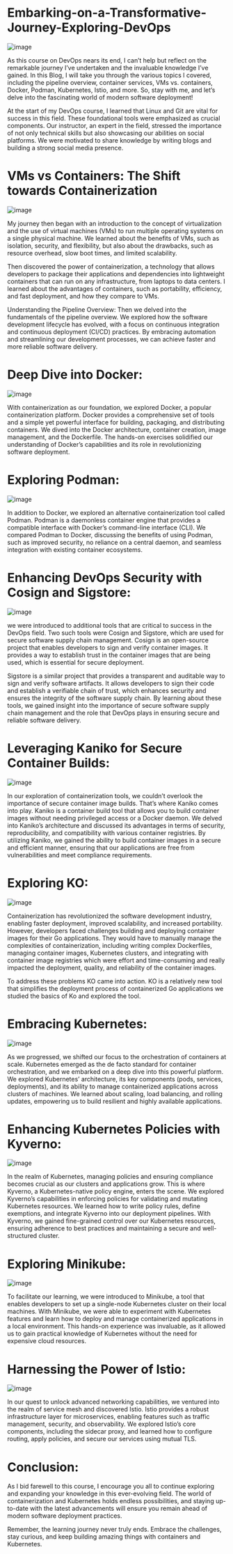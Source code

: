 # Embarking-on-a-Transformative-Journey-Exploring-DevOps

![image](https://github.com/hammadkk/Embarking-on-a-Transformative-Journey-Exploring-DevOps/assets/85316531/ca5f0e41-0ce4-4e5a-87a7-833e168eb980)


As this course on DevOps nears its end, I can’t help but reflect on the remarkable journey I’ve undertaken and the invaluable knowledge I’ve gained. In this Blog, I will take you through the various topics I covered, including the pipeline overview, container services, VMs vs. containers, Docker, Podman, Kubernetes, Istio, and more. So, stay with me, and let’s delve into the fascinating world of modern software deployment!

At the start of my DevOps course, I learned that Linux and Git are vital for success in this field. These foundational tools were emphasized as crucial components. Our instructor, an expert in the field, stressed the importance of not only technical skills but also showcasing our abilities on social platforms. We were motivated to share knowledge by writing blogs and building a strong social media presence.

# VMs vs Containers: The Shift towards Containerization

![image](https://github.com/hammadkk/Embarking-on-a-Transformative-Journey-Exploring-DevOps/assets/85316531/138f28db-4134-4875-a9df-6ea1aaf7c62c)


My journey then began with an introduction to the concept of virtualization and the use of virtual machines (VMs) to run multiple operating systems on a single physical machine. We learned about the benefits of VMs, such as isolation, security, and flexibility, but also about the drawbacks, such as resource overhead, slow boot times, and limited scalability.

Then discovered the power of containerization, a technology that allows developers to package their applications and dependencies into lightweight containers that can run on any infrastructure, from laptops to data centers. I learned about the advantages of containers, such as portability, efficiency, and fast deployment, and how they compare to VMs.

Understanding the Pipeline Overview:
Then we delved into the fundamentals of the pipeline overview. We explored how the software development lifecycle has evolved, with a focus on continuous integration and continuous deployment (CI/CD) practices. By embracing automation and streamlining our development processes, we can achieve faster and more reliable software delivery.

# Deep Dive into Docker:

![image](https://github.com/hammadkk/Embarking-on-a-Transformative-Journey-Exploring-DevOps/assets/85316531/241e7fc6-61a4-462f-984b-2719761dae58)


With containerization as our foundation, we explored Docker, a popular containerization platform. Docker provides a comprehensive set of tools and a simple yet powerful interface for building, packaging, and distributing containers. We dived into the Docker architecture, container creation, image management, and the Dockerfile. The hands-on exercises solidified our understanding of Docker’s capabilities and its role in revolutionizing software deployment.

# Exploring Podman:

![image](https://github.com/hammadkk/Embarking-on-a-Transformative-Journey-Exploring-DevOps/assets/85316531/eebd5254-3fbf-4aa5-883b-9a9f4f79ea72)


In addition to Docker, we explored an alternative containerization tool called Podman. Podman is a daemonless container engine that provides a compatible interface with Docker’s command-line interface (CLI). We compared Podman to Docker, discussing the benefits of using Podman, such as improved security, no reliance on a central daemon, and seamless integration with existing container ecosystems.

# Enhancing DevOps Security with Cosign and Sigstore:

![image](https://github.com/hammadkk/Embarking-on-a-Transformative-Journey-Exploring-DevOps/assets/85316531/cc8063be-e417-4ced-b8a7-49f6dd8f879b)


we were introduced to additional tools that are critical to success in the DevOps field. Two such tools were Cosign and Sigstore, which are used for secure software supply chain management. Cosign is an open-source project that enables developers to sign and verify container images. It provides a way to establish trust in the container images that are being used, which is essential for secure deployment.

Sigstore is a similar project that provides a transparent and auditable way to sign and verify software artifacts. It allows developers to sign their code and establish a verifiable chain of trust, which enhances security and ensures the integrity of the software supply chain. By learning about these tools, we gained insight into the importance of secure software supply chain management and the role that DevOps plays in ensuring secure and reliable software delivery.

# Leveraging Kaniko for Secure Container Builds:

![image](https://github.com/hammadkk/Embarking-on-a-Transformative-Journey-Exploring-DevOps/assets/85316531/8f0fc1c3-e4c5-4d16-90e4-dcacc87995e1)


In our exploration of containerization tools, we couldn’t overlook the importance of secure container image builds. That’s where Kaniko comes into play. Kaniko is a container build tool that allows you to build container images without needing privileged access or a Docker daemon. We delved into Kaniko’s architecture and discussed its advantages in terms of security, reproducibility, and compatibility with various container registries. By utilizing Kaniko, we gained the ability to build container images in a secure and efficient manner, ensuring that our applications are free from vulnerabilities and meet compliance requirements.

# Exploring KO:

![image](https://github.com/hammadkk/Embarking-on-a-Transformative-Journey-Exploring-DevOps/assets/85316531/e041d97a-6ec9-4b40-bc2c-43892f9589a1)

Containerization has revolutionized the software development industry, enabling faster deployment, improved scalability, and increased portability. However, developers faced challenges building and deploying container images for their Go applications. They would have to manually manage the complexities of containerization, including writing complex Dockerfiles, managing container images, Kubernetes clusters, and integrating with container image registries which were effort and time-consuming and really impacted the deployment, quality, and reliability of the container images.

To address these problems KO came into action. KO is a relatively new tool that simplifies the deployment process of containerized Go applications we studied the basics of Ko and explored the tool.

# Embracing Kubernetes:

![image](https://github.com/hammadkk/Embarking-on-a-Transformative-Journey-Exploring-DevOps/assets/85316531/a64a4036-79f7-4a25-b715-25b798602153)


As we progressed, we shifted our focus to the orchestration of containers at scale. Kubernetes emerged as the de facto standard for container orchestration, and we embarked on a deep dive into this powerful platform. We explored Kubernetes’ architecture, its key components (pods, services, deployments), and its ability to manage containerized applications across clusters of machines. We learned about scaling, load balancing, and rolling updates, empowering us to build resilient and highly available applications.

# Enhancing Kubernetes Policies with Kyverno:

![image](https://github.com/hammadkk/Embarking-on-a-Transformative-Journey-Exploring-DevOps/assets/85316531/2cf8c6ac-8035-492b-ad34-52fa1f206ea4)


In the realm of Kubernetes, managing policies and ensuring compliance becomes crucial as our clusters and applications grow. This is where Kyverno, a Kubernetes-native policy engine, enters the scene. We explored Kyverno’s capabilities in enforcing policies for validating and mutating Kubernetes resources. We learned how to write policy rules, define exemptions, and integrate Kyverno into our deployment pipelines. With Kyverno, we gained fine-grained control over our Kubernetes resources, ensuring adherence to best practices and maintaining a secure and well-structured cluster.

# Exploring Minikube:

![image](https://github.com/hammadkk/Embarking-on-a-Transformative-Journey-Exploring-DevOps/assets/85316531/71bb7cde-444b-4b24-9db4-6ba953a59309)


To facilitate our learning, we were introduced to Minikube, a tool that enables developers to set up a single-node Kubernetes cluster on their local machines. With Minikube, we were able to experiment with Kubernetes features and learn how to deploy and manage containerized applications in a local environment. This hands-on experience was invaluable, as it allowed us to gain practical knowledge of Kubernetes without the need for expensive cloud resources.

# Harnessing the Power of Istio:

![image](https://github.com/hammadkk/Embarking-on-a-Transformative-Journey-Exploring-DevOps/assets/85316531/71ef99fd-765d-4da6-9981-f79b0f04daf7)


In our quest to unlock advanced networking capabilities, we ventured into the realm of service mesh and discovered Istio. Istio provides a robust infrastructure layer for microservices, enabling features such as traffic management, security, and observability. We explored Istio’s core components, including the sidecar proxy, and learned how to configure routing, apply policies, and secure our services using mutual TLS.

# Conclusion:
As I bid farewell to this course, I encourage you all to continue exploring and expanding your knowledge in this ever-evolving field. The world of containerization and Kubernetes holds endless possibilities, and staying up-to-date with the latest advancements will ensure you remain ahead of modern software deployment practices.

Remember, the learning journey never truly ends. Embrace the challenges, stay curious, and keep building amazing things with containers and Kubernetes.
